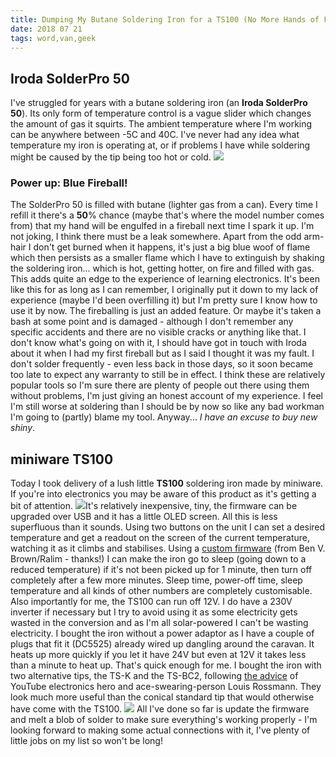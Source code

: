 ```yaml
---
title: Dumping My Butane Soldering Iron for a TS100 (No More Hands of Flame)
date: 2018 07 21
tags: word,van,geek
---
```


## Iroda SolderPro 50

I've struggled for years with a butane soldering iron (an **Iroda SolderPro 50**). Its only form of temperature control is a vague slider which changes the amount of gas it squirts. The ambient temperature where I'm working can be anywhere between -5C and 40C. I've never had any idea what temperature my iron is operating at, or if problems I have while soldering might be caused by the tip being too hot or cold. ![](/wp-content/uploads/2018/07/IMG_20180721_155608_DRO_edited-1024x768.jpg)

### Power up: Blue Fireball!

The SolderPro 50 is filled with butane (lighter gas from a can). Every time I refill it there's a **50**% chance (maybe that's where the model number comes from) that my hand will be engulfed in a fireball next time I spark it up. I'm not joking, I think there must be a leak somewhere. Apart from the odd arm-hair I don't get burned when it happens, it's just a big blue woof of flame which then persists as a smaller flame which I have to extinguish by shaking the soldering iron... which is hot, getting hotter, on fire and filled with gas. This adds quite an edge to the experience of learning electronics. It's been like this for as long as I can remember, I originally put it down to my lack of experience (maybe I'd been overfilling it) but I'm pretty sure I know how to use it by now. The fireballing is just an added feature. Or maybe it's taken a bash at some point and is damaged - although I don't remember any specific accidents and there are no visible cracks or anything like that. I don't know what's going on with it, I should have got in touch with Iroda about it when I had my first fireball but as I said I thought it was my fault. I don't solder frequently - even less back in those days, so it soon became too late to expect any warranty to still be in effect. I think these are relatively popular tools so I'm sure there are plenty of people out there using them without problems, I'm just giving an honest account of my experience. I feel I'm still worse at soldering than I should be by now so like any bad workman I'm going to (partly) blame my tool. Anyway... _I have an excuse to buy new shiny_.  

## miniware TS100

Today I took delivery of a lush little **TS100** soldering iron made by miniware. If you're into electronics you may be aware of this product as it's getting a bit of attention. ![](/wp-content/uploads/2018/07/IMG_20180721_155629_DRO_edited-1024x768.jpg)It's relatively inexpensive, tiny, the firmware can be upgraded over USB and it has a little OLED screen. All this is less superfluous than it sounds. Using two buttons on the unit I can set a desired temperature and get a readout on the screen of the current temperature, watching it as it climbs and stabilises. Using a [custom firmware](https://github.com/Ralim/ts100) (from Ben V. Brown/Ralim - thanks!) I can make the iron go to sleep (going down to a reduced temperature) if it's not been picked up for 1 minute, then turn off completely after a few more minutes. Sleep time, power-off time, sleep temperature and all kinds of other numbers are completely customisable. Also importantly for me, the TS100 can run off 12V. I do have a 230V inverter if necessary but I try to avoid using it as some electricity gets wasted in the conversion and as I'm all solar-powered I can't be wasting electricity. I bought the iron without a power adaptor as I have a couple of plugs that fit it (DC5525) already wired up dangling around the caravan. It heats up more quickly if you let it have 24V but even at 12V it takes less than a minute to heat up. That's quick enough for me. I bought the iron with two alternative tips, the TS-K and the TS-BC2, following [the advice](https://www.youtube.com/watch?v=ao39bPEyok4) of YouTube electronics hero and ace-swearing-person Louis Rossmann. They look much more useful than the conical standard tip that would otherwise have come with the TS100. ![](https://gentlyfirm.co.uk/words/wp-content/uploads/2018/07/IMG_20180721_182850_DRO_edited-1024x768.jpg) All I've done so far is update the firmware and melt a blob of solder to make sure everything's working properly - I'm looking forward to making some actual connections with it, I've plenty of little jobs on my list so won't be long!
